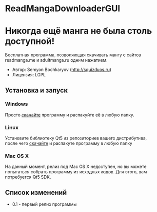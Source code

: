 ReadMangaDownloaderGUI
======================

# Никогда ещё манга не была столь доступной!

Бесплатная программа, позволяющая скачивать мангу с сайтов readmanga.me и adultmanga.ru одним нажатием.

 * Автор: Semyon Bochkaryov (http://squizduos.ru)
 * Лицензия: LGPL

## Установка и запуск

### Windows

Просто [скачайте](https://github.com/squizduos/ReadMangaDownloaderGUI/releases)  программу и распакуйте её в любую папку.

### Linux

Установите библиотеку Qt5 из репозиториев вашего дистрибутива, после чего [скачайте](https://github.com/squizduos/ReadMangaDownloaderGUI/releases) и распакуте программу в любую папку

### Mac OS X

На данный момент, релиз под Mac OS X недоступен, но вы можете попытаться собрать программу из исходных кодов. Для этого, вам потребуется Qt5 SDK.

## Список изменений
 * 0.1 - первый релиз программы

